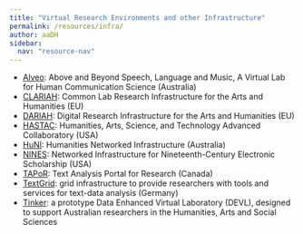 ```yaml
---
title: "Virtual Research Environments and other Infrastructure"
permalink: /resources/infra/
author: aaDH
sidebar:
  nav: "resource-nav"
---
```


- [Alveo](http://alveo.edu.au/): Above and Beyond Speech, Language and Music, A Virtual Lab for Human Communication Science (Australia)
- [CLARIAH](https://www.clariah.nl/): Common Lab Research Infrastructure for the Arts and Humanities (EU)
- [DARIAH](http://www.dariah.eu/): Digital Research Infrastructure for the Arts and Humanities (EU)
- [HASTAC](http://www.ehri-project.eu/): Humanities, Arts, Science, and Technology Advanced Collaboratory (USA)
- [HuNI](https://huni.net.au/#/search): Humanities Networked Infrastructure (Australia)
- [NINES](http://www.nines.org/): Networked Infrastructure for Nineteenth-Century Electronic Scholarship (USA)
- [TAPoR](http://portal.tapor.ca/): Text Analysis Portal for Research (Canada)
- [TextGrid](http://www.nines.org/): grid infrastructure to provide researchers with tools and services for text-data analysis (Germany)
- [Tinker](https://tinker.edu.au/): a prototype Data Enhanced Virtual Laboratory (DEVL), designed to support Australian researchers in the Humanities, Arts and Social Sciences


